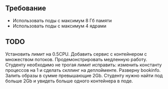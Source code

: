 ## Требование
* Использовать поды с максимум 8 Гб памяти
* Использовать поды с максимум 4 ядрами 



## TODO 
Установить лимит на 0.5CPU. Добавить сервис с контейнером с множеством потоков. Продемонстрировать медленную работу. Студенту необходимо не трогая лимит исправить: изменить константу процессов на 1 и сделать скллинг на деплойменте.
Разверну bookinfo. Залить образы в сумме превышающие 2Gb. Студенту нужно найти под больше 2Gb и увидеть больше одного контейнера в поде. 
